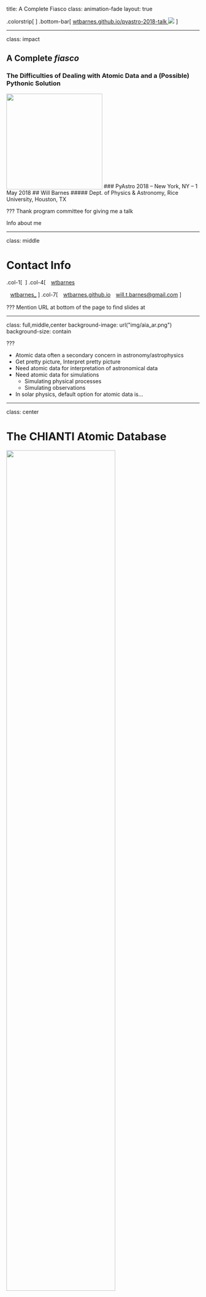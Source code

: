 title: A Complete Fiasco
class: animation-fade
layout: true

<!-- This slide will serve as the base layout for all your slides -->
.colorstrip[
]
.bottom-bar[
    <a href="https://wtbarnes.github.io/pyastro-2018-talk">
    wtbarnes.github.io/pyastro-2018-talk
    </a>
    <img src="img/fiasco-logo.png" class="school-logo">
]

---

class: impact
## A Complete *fiasco* 
### The Difficulties of Dealing with Atomic Data and a (Possible) Pythonic Solution
<img src="img/fiasco-logo.png" height="250px" style="vertical-align:bottom">
### PyAstro 2018 &ndash; New York, NY &ndash; 1 May 2018
## Will Barnes
##### Dept. of Physics & Astronomy, Rice University, Houston, TX 

???
Thank program committee for giving me a talk

Info about me

---
class: middle

# Contact Info
.col-1[
  &zwnj;
]
.col-4[
<a href="https://github.com/wtbarnes">
<i class="fa fa-github-alt fa-3x" aria-hidden="true" style="vertical-align:middle; padding-right:10px;"></i>wtbarnes</a>

<a href="https://twitter.com/wtbarnes_">
<i class="fa fa-twitter fa-3x" aria-hidden="true" style="vertical-align:middle; padding-right:10px;"></i>
wtbarnes_</a>
]
.col-7[
<a href="http://wtbarnes.github.io/">
<i class="fa fa-globe fa-3x" aria-hidden="true" style="vertical-align:middle; padding-right:10px;"></i>wtbarnes.github.io</a>

<a href="mailto:will.t.barnes@gmail.com">
<i class="fa fa-envelope fa-3x" aria-hidden="true" style="vertical-align:middle; padding-right:10px;"></i>will.t.barnes@gmail.com</a>
]

???
Mention URL at bottom of the page to find slides at

---
class: full,middle,center
background-image: url("img/aia_ar.png")
background-size: contain

???
* Atomic data often a secondary concern in astronomy/astrophysics
* Get pretty picture, Interpret pretty picture
* Need atomic data for interpretation of astronomical data
* Need atomic data for simulations
  * Simulating physical processes
  * Simulating observations
* In solar physics, default option for atomic data is...

---
class: center

# The CHIANTI Atomic Database

<img src="img/chianti_periodictable.png" width=75%>


???
* "An Atomic Database for Diagnostics of Astrophysical Plasmas"
  * High temperature
  * Low density
  * Optically thin 
* v1.0 released in 1995 and still actively maintained!
* University of Cambridge, University of Michigan, George Mason University
* Consolidated many datasets from the literature: lab + simulation
* 15 papers with over 3000 combined citations
* **Primary source of atomic data in solar physics**

* 30 elements
* 495 ions
* Many levels per ion; many, many transitions per ion

---
# The CHIANTI Atomic Database

* Data + code freely distributed as tarball or via SSW
* Database:
  * ~1.7 GB in size &ndash; "medium" data
  * Thousands of files in plaintext format
* Software:
  * Parses the data, computes common quantities (rates, populations, spectra, etc.)
  * Collection of useful IDL scripts, not modular
  * Versioned, but no backwards compatibility
  * Some documentation, but out of date
  * Tested thoroughly by CHIANTI team, but no automatic tests 
  * No clear way to contribute code, report bugs
* The ChiantiPy package provides a Python alternative
* ... but is a bit "brittle", i.e. I broke it a lot

???
* *Gently* discuss painpoints of the current tooling
* Data + code publicly released from beginning
* IDL code is fairly well structured, readable but not especially good for "exploring" the 
* data or building code on top of
* ChiantiPy started in 2003 (before NumPy + many of the tools we take for granted today)
* Introduced an object orient interface
* I contributed to it for ~1 year, wanted to modernize (a lot) and broke master a lot
* A new package would be better suited for these improvements


---

.col-8[
# The *fiasco* Package

[![Build Status](https://travis-ci.org/wtbarnes/fiasco.svg?branch=master)](https://travis-ci.org/wtbarnes/fiasco)
[![Documentation Status](https://readthedocs.org/projects/fiasco/badge/?version=latest)](http://fiasco.readthedocs.io/en/latest/?badge=latest)
[![Coverage Status](https://coveralls.io/repos/github/wtbarnes/fiasco/badge.svg?branch=master&service=github)](https://coveralls.io/github/wtbarnes/fiasco?branch=master&service=github)
* First commit 9 August 2017, 198 commits as of 30 April
* Licensed under BSD 3-Clause License
* **Python 3 only** (3.6 or later)
* Documentation builds on Read the Docs
* Automated test suite run on Travis CI
* Pre-v0.1 &ndash; no formal release yet
* Pip and conda packages coming soon(*ish*)

```bash
$ git clone https://github.com/wtbarnes/fiasco.git
$ cd fiasco && python setup.py install
```
]
.col-4[
  <div style="text-align:center;">
  <figure>
  <img src="https://upload.wikimedia.org/wikipedia/commons/d/d4/HD.5A.036_%2810555475386%29.jpg" width=350px;>
  <figcaption><small>Image Credit: <a href="https://commons.wikimedia.org/wiki/File:HD.5A.036_(10555475386).jpg">Wikipedia</a></small></figcaption>
  </figure>
  </div>
]

???
Mention origin of name
* Type of bottle for serving CHIANTI wine
* "Serves up" the CHIANTI database
* Software development as a scientist is always a fiasco...
* Not just computing quantities, but provide an intuitive interface for exploring the data
* Extensible, easily used in other applications, other libraries
* Should only be 3 minutes in at the end of this slide
* Now talk about package
  * How we parse the data
  * How we reorganize the data
  * How we use the data

---
class: middle,center

# Parsing the Data

???
Want to compute common quantities
First we need to get the data out
Then put it in a convenient format
Then we can actually use it

---

## A Typical CHIANTI Data File...
```shell
$ head chianti/dbase/fe/fe_16/fe_16.elvlc
```
```
1     3s    2  S    0.5          0.000          0.000
2     3p    2  P    0.5     277194.188     276436.000
3     3p    2  P    1.5     298143.094     296534.000
4     3d    2  D    1.5     675501.188     676373.000
5     3d    2  D    2.5     678405.875     679712.000
6     4s    2  S    0.5    1867740.000    1867895.000
7     4p    2  P    0.5    1977649.625    1977070.000
8     4p    2  P    1.5    1985649.500    1984703.000
9     4d    2  D    1.5    2124719.500    2124092.000
10    4d    2  D    2.5    2125959.500    2125524.000
```

???
Not so bad...
Use `readlines` + `split`
But no metadata besides a footer with information about source
Not so fast...

---
```shell
$ head -n 6 chianti/dbase/fe/fe_16/fe_16.scups
```
```
*1      2   2.519e+00   2.488e-01   3.951e-01   15    1   2.831e+00
*0.000e+00   4.098e-02   9.376e-02   1.645e-01   2.648e-01   4.218e-01   5.326e-01   6.221e-01   7.073e-01   7.527e-01   7.867e-01   8.200e-01   8.392e-01   8.547e-01   1.000e+00
*1.455e+00   1.338e+00   1.187e+00   1.064e+00   9.296e-01   7.523e-01   6.503e-01   5.789e-01   5.236e-01   4.993e-01   4.817e-01   4.652e-01   4.574e-01   4.510e-01   3.951e-01
1      3   2.702e+00   5.371e-01   7.951e-01   15    1   2.747e+00
0.000e+00   4.061e-02   9.306e-02   1.636e-01   2.641e-01   4.222e-01   5.341e-01   6.245e-01   7.104e-01   7.559e-01   7.900e-01   8.231e-01   8.422e-01   8.575e-01   1.000e+00
2.355e+00   2.291e+00   2.209e+00   2.068e+00   1.845e+00   1.525e+00   1.321e+00   1.171e+00   1.052e+00   9.979e-01   9.626e-01   9.295e-01   9.138e-01   9.010e-01   7.951e-01
```
```shell
$ head -n 3 chianti/dbase/al/al_6/al_6.psplups
```
```
1  2  2 0.000e+00 2.490e-02 6.100e+01 0.000e+00 0.000e+00 1.356e-10 6.071e-10 1.318e-09
1  3  2 0.000e+00 3.489e-02 3.250e+01 0.000e+00 0.000e+00 1.763e-11 1.525e-10 4.892e-10
*2  3  2 0.000e+00 9.997e-03 1.860e+02-1.000e-12-2.095e-12-3.666e-13 1.333e-12 9.092e-12 3.369e-11 8.857e-11 1.609e-10 1.700e-10
```

???
* Sometimes one logical grouping split across multiple lines
* Sometimes no space between columns
* Up to 13 different possible filetypes for each ion
* **Fixed-width FORTRAN format**
* Only metadata is original data source
  * No units
  * No column labels

---
exclude: true

# Parsing the Data

.col-6[
* 13 different possible filetypes for each ion
* **Fixed-width FORTRAN format**
* Only metadata is original data source
  * No units
  * No column labels
* *Most* filetypes are described in CHIANTI documentation
* **Want:**
  * Common parser for all files
  * Metadata
  * Dataframe or Astropy Table
  * Maximize code reuse!
]
.col-6[
```
chianti/dbase/he/he_3
└── he_3.rrparams
chianti/dbase/fe/fe_16/
├── fe_16.diparams
├── fe_16.drparams
├── fe_16.easplom
├── fe_16.easplups
├── fe_16.elvlc
├── fe_16.fblvl
├── fe_16.rrparams
├── fe_16.scups
└── fe_16.wgfa
```
]

---
```python
>>> from fiasco.io import Parser
>>> p = Parser('fe_16.elvlc')
>>> p.parse()
level  config  label multiplicity L_label  J   E_obs       E_th   
                                               1 / cm     1 / cm  
----- -------- ----- ------------ ------- --- -------- -----------
    1   3s2.3p                  2       P 0.5      0.0         0.0
    2   3s2.3p                  2       P 1.5  18852.0     18332.0
...
>>> Parser('al_6.psplups').parse()
lower_level upper_level bt_type  gf delta_energy  bt_c    bt_rate [9]   
                                         Ry                             
----------- ----------- ------- --- ------------ ----- -----------------
          1           2       2 0.0       0.0249  61.0        0.0 .. nan
          1           3       2 0.0      0.03489  32.5        0.0 .. nan
          2           3       2 0.0     0.009997 186.0 -1e-12 .. 1.7e-10
```

---

.col-7[
```python
>>> type(Parser('fe_16.elvlc'))
fiasco.io.sources.ion_sources.ElvlcParser
>>> type(Parser('al_6.psplups'))
fiasco.io.sources.ion_sources.PsplupsParser
```

* `ParserFactory` *metaclass* creates parser classes "on the fly"
* *Factory pattern* &ndash; common software design pattern
* Filetype determines parser class
* In most simple case, a parser class just provides
  * headings
  * units
  * types
  * descriptions
]
.col-5[
  <img src="img/parser_inheritance_diagram.svg" width=425px>
]

???
Give good example of factory pattern
Common software engineering design pattern
This is how SunPy handles map creation for different instruments
Mention benefit to user
Valuable if all you want to do is read a CHIANTI data file
Should be 7 minutes in here (~halfway)

---
class: center, middle

# Building an HDF5 Database

---

* Want to avoid repeatedly parsing, reading plaintext files
* Solution: HDF5!
  * **H**ierarchical **D**ata **F**ormat...5
  * Filetree in a single blob
  * ~~Good~~ Great Python support: [h5py](http://docs.h5py.org/en/latest/) and [PyTables](https://www.pytables.org/)
* Read parts of file without unnecessary memory overhead
* `GenericIonParser` has a `to_hdf5()` method,
  ```python
  import h5py
  table = p.parse()
  # Write 
  with h5py.File('chianti.h5', 'w') as hf:
      p.to_hdf5(hf, table)
  # Read
  with h5py.File('chianti.h5', 'r') as hf:
      E_obs = np.array(hf['fe/fe_16/elvlc/E_obs'])
  ```

???
* Directory structure maps well to HDF5 file
* fiasco uses h5py package
* Can select specific columns without reading the whole file
* Provide some extra "sugar" to cut down on no. of lines, return units, etc.

---
class: middle
exclude: true

* Interface between HDF5 file and the code:
  1. Provides separation between the computation and the data I/O
  2. Maximize code reuse
* Provides an internal API for the data
* Nuances of the data are hidden from the user

```python
>>> from fiasco import DataIndexer
>>> d = DataIndexer('chianti.h5', '/h')
>>> type(d)
fiasco.datalayer.DataIndexerLocal
>>> 'h_1' in d
True
>>> type(d['h_1'])
fiasco.datalayer.DataIndexerLocal
>>> d['h_1/elvlc/E_obs']
Quantity< [     0.     82258.956  ... ] 1 / cm>
```

???
* Interface provides separation between code and data source
* Everything returns another interface until you get down to dataset level

---
class: middle,center

# The fiasco API: Using the Data

---
## `Ion` Object
```python
>>> import fiasco
>>> import numpy as np; import astropy.units as u
>>> t = np.logspace(4,8,100)*u.K
>>> ion = fiasco.Ion('Fe 16', temperature=t)
# Equivalently
>>> fiasco.Ion('Fe +15', t), fiasco.Ion('iron 16', t);
# Basic metadata
>>> ion.element_name, ion.atomic_symbol, ion.atomic_number
('iron', 'Fe', 26) 
>>> ion.ion_name, ion.ionization_stage, ion.charge_state
('Fe 16', 16, 15)
```

???
* Main object in fiasco is `Ion`, the "building block"
* Inspiration from ChiantiPy package
* Astropy units everywhere!
* Instantiate ions in multiple ways

---
.col-7[
```python
>>> ion
CHIANTI Database Ion
---------------------
Name: Fe 16
Element: iron (26)
Charge: +15
Number of Levels: 161
Number of Transitions: 2815

Temperature range: [0.01 MK, 100.0 MK]

HDF5 Database: .fiasco/chianti_dbase.h5
Using Datasets:
  ioneq: chianti
  abundance: sun_photospheric_1998_grevesse
  ip: chianti
```
]
.col-5[
* String representation of an object set by `__repr__` method 
* Gives meaningful information about your object!
```python
>>> class Foo():
            pass
>>> Foo()
<__main__.Foo at 0x11a30b7f0>
>>> class Foo():
            def __repr__(self):
                return 'foo!'
>>> Foo()
'foo!'
```
]
---
class: middle
exclude: True

* Access to basic CHIANTI quantities
```python
>>> ion.abundance
<Quantity 3.1622776601683795e-05>
>>> ion.ip.to(u.eV)
<Quantity 489.2763585014938 eV>
```
* As well as the more complicated "raw" CHIANTI data
```python
>>> ion._elvlc['E_obs']
<Quantity [  0.00000000e+00,  2.77194188e+05, ... ] 1 / cm>
>>> ion._wgfa['wavelength']
<Quantity [ 360.758, 335.409, ... ] Angstrom>
```

???
Access abundance, ionization potential 
Note the use of `_` with raw data
Not meant to be user facing
Data used to calculate more useful quantities
Abstract away the CHIANTI filetypes -- they are not user friendly
---

### Derived Quantities
```python
>>> ion.ionization_rate()
<Quantity [  2.18538687e-258,  1.84291825e-236, ...] cm3 / s>
>>> ion.recombination_rate()
<Quantity [  2.11925041e-10,  2.08729127e-10, ...] cm3 / s>
```

<div style="text-align:center;">
<img src="img/rates.png" width=65%>
</div>

---

.col-6[
### Energy Levels
```python
>>> ion[0]
Level: 1
Configuration: 3s
Orbital Angular Momentum: S
Energy: 0.0 erg
>>> ion[1].level
2
>>> ion[1].configuration
'3p'
>>> for level in ion:
        print(level.energy.to(u.eV))
0.0 eV
34.36769892212881 eV
36.96503221887158 eV
...
```
]
.col-6[
* Index to access energy levels of an ion, returns a `Level` object 
* Intuitive interface to energy levels
* The levels "belong" to the ion
* Use the `__getitem__` method to index, iterate class
```python
>>> class Foo():
            _list = [1,2,3]
            def __getitem__(self,key):
                return self._list[key]
>>> Foo()[0]
1
```
]

---

## `Element` Object

```python
>>> from fiasco import Element
>>> el = Element('iron', temperature=t)
>>> type(el[10])
fiasco.ion.Ion
>>> for ion in el:
        print(ion.ion_name)
Fe 1
Fe 2
Fe 3
...
>>> ioneq = el.equilibrium_ionization()
```

???
Access ions through indices corresponding to their charge state
Iterate through all ions in element
Compute ion population fractions in equilibrium

---
class: full,middle,center
background-image: url("img/ioneq.png")
background-size: contain

---

## `IonCollection` Object
.col-6[
* General grouping of ions
* Useful for spectra and radiative losses

```python
>>> from fiasco import IonCollection
>>> ion1 = Ion('H 1',t)
>>> ion2 = Ion('He 1',t)
>>> c = IonCollection(ion1,ion2)
# Or
>>> c = ion1 + ion2
# and with elements!
>>> c = ion1 + ion2 + el
```
]
.col-6[
* Use the `__add__` method for using the `+` operator  
* Combine things *intuitively*

```python
>>> class Foo():
      def __init__(self, i):
          self.i = i
      def __add__(self, key):
          return Foo(self.i + key.i)
>>> foo = Foo(1); bar = Foo(2)
>>> foobar = foo + bar
>>> foobar.i
3
  ```
]

---
### Computing Spectra

* A few parameters
```python
>>> temperature = 10.**np.array([6.1,6.75,7.25])*u.K
>>> density = [1e10]/(u.cm**3)
>>> em = [1e27]/(u.cm**5)
>>> wvl_range = [186,197]*u.angstrom
>>> bin_width = 0.01*u.angstrom
```
* Create the ions
```python
>>> fe12 = fiasco.Ion('Fe 12', temperature)
>>> fe24 = fiasco.Ion('Fe 24', temperature)
>>> ca17 = fiasco.Ion('Ca 17', temperature)
```
---
class:middle

```python
>>> c = IonCollection(fe24)
```

<div style="text-align:center;">
<img src="img/spec_fe24.png" width=90%>
</div>

---
class:middle

```python
>>> c = fe24 + ca17
```

<div style="text-align:center;">
<img src="img/spec_fe24_ca17.png" width=90%>
</div>

---
class:middle

```python
>>> c = fe24 + ca17 + fe12
```

<div style="text-align:center;">
<img src="img/spec_fe24_ca17_fe12.png" width=90%>
</div>

---
class: center,middle

# Infrastructure Challenges

???
* Distibuting and versioning data
* Interaction with other databases
* Serving data remotely with h5serv

---
class: middle
exclude: true

## A Problem...
* Documentation includes autogenerated plots, require atomic data
* To publish on Read the Docs, need data on Read the Docs
* Downloading + building HDF5 data = build timeout
* Can we avoid downloading the data altogether?

---
class: middle,center,full
background-image: url("img/cloud_diagram.png")
background-size: contain

???
* Documentation includes autogenerated plots, require atomic data
* To publish on Read the Docs, need data on Read the Docs
* Downloading + building HDF5 data = build timeout
* Can we avoid downloading the data altogether?

---
class: middle

## Some Open Questions...
* Distributing and versioning data?
* Use with other formats? e.g. MongoDB, SQLAlchemy,
* Use with other databases? e.g. AtomDB, Cloudy, others

???
Can we provide just the HDF5 files? (who is the "we"?)
For performance reasons, maybe HDF5 is not the best option
Could we use an actual database? (what a novel idea...)
Can we abstract away **all** CHIANTI specific behavior
Perhaps have a plugin system for different databases
Good questions for discussion
How have others dealt with this problem?

---
class:middle

# Resources
.col-6[
<a href="https://github.com/wtbarnes/fiasco">
<i class="fa fa-github-alt fa-3x" aria-hidden="true" style="vertical-align:middle; padding-right:10px;"></i>wtbarnes/fiasco</a>

<a href="http://fiasco.readthedocs.io/en/latest/">
<i class="fa fa-book fa-3x" aria-hidden="true" style="vertical-align:middle; padding-right:10px;"></i>fiasco.readthedocs.io</a>
]
.col-6[
<a href="https://github.com/wtbarnes/pyastro-2018-talk">
<i class="fa fa-code fa-3x" aria-hidden="true" style="vertical-align:middle; padding-right:10px;"></i>wtbarnes/pyastro-2018-talk</a>

<a href="http://www.chiantidatabase.org/">
<i class="fa fa-globe fa-3x" aria-hidden="true" style="vertical-align:middle; padding-right:10px;"></i>CHIANTI Webpage</a>
]

---
class: middle

# Acknowledgment

* CHIANTI Team
* Ken Dere (ChiantiPy)
* <img src="https://github.com/sunpy/sunpy-logo/blob/master/generated/sunpy_icon.png?raw=true" width="60px"> SunPy project
  * Stuart Mumford (Sheffield)
  * David Pérez-Suárez
* <img src="https://github.com/PlasmaPy/PlasmaPy-logo/blob/master/exports/graphic.png?raw=true" width="40px"> PlasmaPy project
  * Nick Murphy (CfA)
  * Drew Leonard (Aperio)
* Stephen Bradshaw (Rice)
* Slides built with [**backslide**](https://github.com/sinedied/backslide) and [**Remark.js**](https://github.com/gnab/remark)
